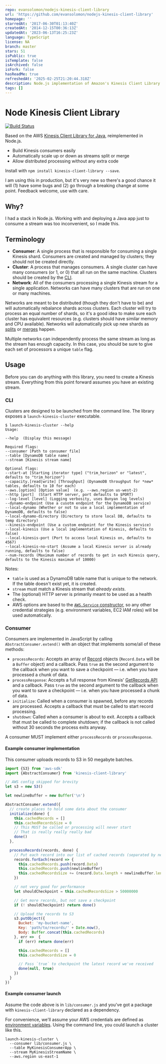```yaml
---
repo: evansolomon/nodejs-kinesis-client-library
url: 'https://github.com/evansolomon/nodejs-kinesis-client-library'
homepage: ''
starredAt: '2017-06-30T01:13:40Z'
createdAt: '2014-12-15T00:36:13Z'
updatedAt: '2023-06-13T16:25:23Z'
language: TypeScript
license: NA
branch: master
stars: 51
isPublic: true
isTemplate: false
isArchived: false
isFork: false
hasReadMe: true
refreshedAt: '2025-02-25T21:20:44.318Z'
description: Node.js implementation of Amazon's Kinesis Client Library.
tags: []
---
```


# Node Kinesis Client Library

[![Build Status](https://travis-ci.org/evansolomon/nodejs-kinesis-client-library.svg?branch=master)](https://travis-ci.org/evansolomon/nodejs-kinesis-client-library)

Based on the AWS [Kinesis Client Library for Java](https://github.com/awslabs/amazon-kinesis-client), reimplemented in Node.js.

* Build Kinesis consumers easily
* Automatically scale up or down as streams split or merge
* Allow distributed processing without any extra code

Install with `npm install kinesis-client-library --save`.

I am using this in production, but it's very new so there's a good chance it will (1) have some bugs and (2) go through a breaking change at some point. Feedback welcome, use with care.

## Why?

I had a stack in Node.js. Working with and deploying a Java app just to consume a stream was too inconvenient, so I made this.


## Terminology

* **Consumer**: A single process that is responsible for consuming a single Kinesis shard. Consumers are created and managed by clusters; they should not be created directly.
* **Cluster**: A process that manages consumers. A single cluster can have many consumers (or 1, or 0) that all run on the same machine.  Clusters should be created by the [CLI](#cli).
* **Network**: All of the consumers processing a single Kinesis stream for a single application. Networks can have many clusters that are run on one or many machines.


Networks are meant to be distributed (though they don't have to be) and will automatically rebalance shards across clusters. Each cluster will try to process an equal number of shards, so it's a good idea to make sure each cluster has equivalent resources (e.g. clusters should have similar memory and CPU available). Networks will automatically pick up new shards as [splits](http://docs.aws.amazon.com/kinesis/latest/APIReference/API_SplitShard.html) or [merges](http://docs.aws.amazon.com/kinesis/latest/APIReference/API_MergeShards.html) happen.

Multiple networks can independently process the same stream as long as the stream has enough capacity. In this case, you should be sure to give each set of processors a unique `table` flag.


## Usage

Before you can do anything with this library, you need to create a Kinesis stream. Everything from this point forward assumes you have an existing stream.


### CLI

Clusters are designed to be launched from the command line.  The library exposes a `launch-kinesis-cluster` executable.

```
$ launch-kinesis-cluster --help
Usage:

--help  (Display this message)

Required flags:
--consumer [Path to consumer file]
--table [DynamoDB table name]
--stream [Kinesis stream name]

Optional flags:
--start-at [Starting iterator type] ("trim_horizon" or "latest", defaults to "trim_horizon")
--capacity.[read|write] [Throughput] (DynamoDB throughput for *new* tables, defaults to 10 for each)
--aws.[option] [Option value]  (e.g. --aws.region us-west-2)
--http [port]  (Start HTTP server, port defaults to $PORT)
--log-level [level] (Logging verbosity, uses Bunyan log levels)
--dynamo-endpoint (Use a cusotm endpoint for the DynamoDB service)
--local-dynamo (Whether or not to use a local implementation of DynamoDB, defaults to false)
--local-dynamo-directory (Directory to store local DB, defaults to temp directory)
--kinesis-endpoint (Use a custom endpoint for the Kinesis service)
--local-kinesis (Use a local implementation of Kinesis, defaults to false)
--local-kinesis-port (Port to access local Kinesis on, defaults to 4567)
--local-kinesis-no-start (Assume a local Kinesis server is already running, defaults to false)
--num-records (Maximum number of records to get in each Kinesis query, defaults to the Kinesis maximum of 10000)
```

Notes:
* `table` is used as a DynamoDB table name that is unique to the network. If the table doesn't exist yet, it is created.
* `stream` must match a Kinesis stream that *already exists*.
* The (optional) HTTP server is primarily meant to be used as a health check.
* AWS options are based to the [`AWS.Service` constructor](http://docs.aws.amazon.com/AWSJavaScriptSDK/latest/AWS/Service.html), so any other credential strategies (e.g. environment variables, EC2 IAM roles) will be used automatically.


### Consumer

Consumers are implemented in JavaScript by calling `AbstractConsumer.extend()` with an object that implements some/all of these methods:

* `processRecords`: Accepts an array of [Record](http://docs.aws.amazon.com/kinesis/latest/APIReference/API_Record.html) objects (`Record.Data` will be a `Buffer` object) and a callback. Pass `true` as the second argument to the callback when you want to save a checkpoint — i.e. when you have processed a chunk of data.
* `processResponse`: Accepts a full response from Kinesis' [GetRecords API](http://docs.aws.amazon.com/kinesis/latest/APIReference/API_GetRecords.html) and a callback. Pass `true` as the second argument to the callback when you want to save a checkpoint — i.e. when you have processed a chunk of data.
* `initialize`: Called when a consumer is spawned, before any records are processed. Accepts a callback that must be called to start record processing.
* `shutdown`: Called when a consumer is about to exit. Accepts a callback that must be called to complete shutdown; if the callback is not called without 30 seconds the process exits anyway.

A consumer MUST implement either `processRecords` or `processResponse`.

#### Example consumer implementation

This consumer uploads records to S3 in 50 megabyte batches.

```js
import {S3} from 'aws-sdk'
import {AbstractConsumer} from 'kinesis-client-library'

// AWS config skipped for brevity
let s3 = new S3()

let newlineBuffer = new Buffer('\n')

AbstractConsumer.extend({
  // create places to hold some data about the consumer
  initialize(done) {
    this.cachedRecords = []
    this.cachedRecordsSize = 0
    // This MUST be called or processing will never start
    // That is really really really bad
    done()
  },

  processRecords(records, done) {
    // Put each record into our list of cached records (separated by newlines) and update the size
    records.forEach(record => {
      this.cachedRecords.push(record.Data)
      this.cachedRecords.push(newlineBuffer)
      this.cachedRecordsSize += (record.Data.length + newlineBuffer.length)
    })

    // not very good for performance
    let shouldCheckpoint = this.cachedRecordsSize > 50000000

    // Get more records, but not save a checkpoint
    if (! shouldCheckpoint) return done()

    // Upload the records to S3
    s3.putObject({
      Bucket: 'my-bucket-name',
      Key: 'path/to/records/' + Date.now(),
      Body: Buffer.concat(this.cachedRecords)
    }, err =>  {
      if (err) return done(err)

      this.cachedRecords = []
      this.cachedRecordsSize = 0

      // Pass `true` to checkpoint the latest record we've received
      done(null, true)
    })
  }
})
```

#### Example consumer launch

Assume the code above is in `lib/consumer.js` and you've got a package with `kinesis-client-library` declared as a dependency.

For convenience, we'll assume your AWS credentials are defined as [environment variables](http://docs.aws.amazon.com/AWSJavaScriptSDK/latest/AWS/EnvironmentCredentials.html). Using the command line, you could launch a cluster like this.

```
launch-kinesis-cluster \
  --consumer lib/consumer.js \
  --table MyKinesisConsumerApp \
  --stream MyKinesisStreamName \
  --aws.region us-east-1
```
